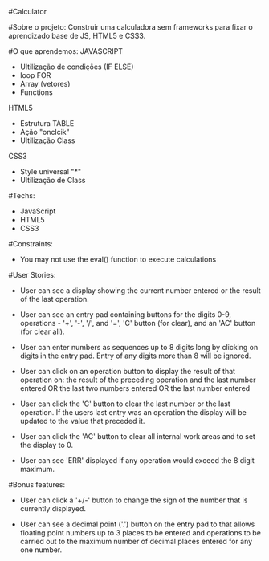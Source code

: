 #Calculator

#Sobre o projeto:
 Construir uma calculadora sem frameworks para fixar o aprendizado base de JS, HTML5 e CSS3.

#O que aprendemos:
 JAVASCRIPT
 - Ultilização de condições (IF ELSE)
 - loop FOR
 - Array (vetores)
 - Functions

 HTML5
 - Estrutura TABLE
 - Ação "onclcik"
 - Ultilização Class

 CSS3
 - Style universal "*"
 - Ultilização de Class
 
 #Techs:
 - JavaScript
 - HTML5
 - CSS3

#Constraints:
 - You may not use the eval() function to execute calculations

#User Stories:
 - User can see a display showing the current number entered or the result of the last operation.

 - User can see an entry pad containing buttons for the digits 0-9, operations - '+', '-', '/', and '=',        'C' button (for clear), and an 'AC' button (for clear all).

 - User can enter numbers as sequences up to 8 digits long by clicking on digits in the entry pad. Entry of     any digits more than 8 will be ignored.

 - User can click on an operation button to display the result of that operation on:
    the result of the preceding operation and the last number entered OR
    the last two numbers entered OR
    the last number entered

 - User can click the 'C' button to clear the last number or the last operation. If the users last entry      was an operation the display will be updated to the value that preceded it.

 - User can click the 'AC' button to clear all internal work areas and to set the display to 0.

 - User can see 'ERR' displayed if any operation would exceed the 8 digit maximum.
    
#Bonus features:
 - User can click a '+/-' button to change the sign of the number that is currently displayed.

 - User can see a decimal point ('.') button on the entry pad to that allows floating point numbers up to 3     places to be entered and operations to be carried out to the maximum number of decimal places entered      for any one number.